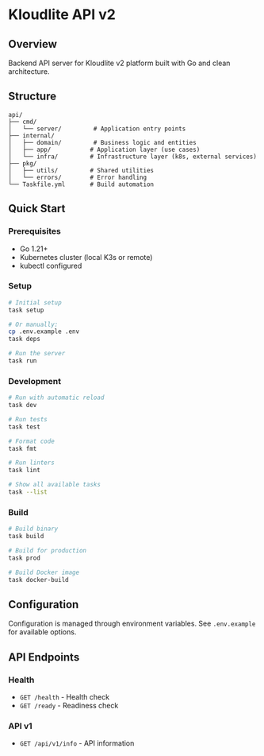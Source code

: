 # Kloudlite API v2

## Overview
Backend API server for Kloudlite v2 platform built with Go and clean architecture.

## Structure
```
api/
├── cmd/
│   └── server/         # Application entry points
├── internal/
│   ├── domain/         # Business logic and entities
│   ├── app/           # Application layer (use cases)
│   └── infra/         # Infrastructure layer (k8s, external services)
├── pkg/
│   ├── utils/         # Shared utilities
│   └── errors/        # Error handling
└── Taskfile.yml       # Build automation
```

## Quick Start

### Prerequisites
- Go 1.21+
- Kubernetes cluster (local K3s or remote)
- kubectl configured

### Setup
```bash
# Initial setup
task setup

# Or manually:
cp .env.example .env
task deps

# Run the server
task run
```

### Development
```bash
# Run with automatic reload
task dev

# Run tests
task test

# Format code
task fmt

# Run linters
task lint

# Show all available tasks
task --list
```

### Build
```bash
# Build binary
task build

# Build for production
task prod

# Build Docker image
task docker-build
```

## Configuration
Configuration is managed through environment variables. See `.env.example` for available options.

## API Endpoints

### Health
- `GET /health` - Health check
- `GET /ready` - Readiness check

### API v1
- `GET /api/v1/info` - API information